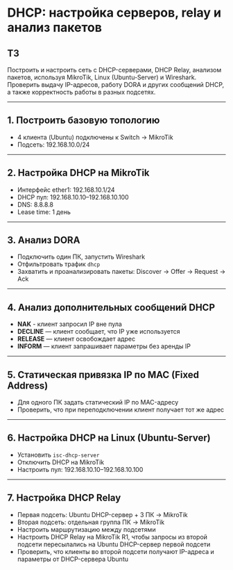 # DHCP: настройка серверов, relay и анализ пакетов

## ТЗ

Построить и настроить сеть с DHCP-серверами, DHCP Relay, анализом пакетов, используя MikroTik, Linux (Ubuntu-Server) и Wireshark. Проверить выдачу IP-адресов, работу DORA и других сообщений DHCP, а также корректность работы в разных подсетях.

---

## 1. Построить базовую топологию

- 4 клиента (Ubuntu) подключены к Switch → MikroTik  
- Подсеть: 192.168.10.0/24

---

## 2. Настройка DHCP на MikroTik

- Интерфейс ether1: 192.168.10.1/24  
- DHCP пул: 192.168.10.10–192.168.10.100  
- DNS: 8.8.8.8  
- Lease time: 1 день

---

## 3. Анализ DORA

- Подключить один ПК, запустить Wireshark  
- Отфильтровать трафик `dhcp`  
- Захватить и проанализировать пакеты: Discover → Offer → Request → Ack

---

## 4. Анализ дополнительных сообщений DHCP

- **NAK** - клиент запросил IP вне пула  
- **DECLINE** — клиент сообщает, что IP уже используется  
- **RELEASE** — клиент освобождает адрес  
- **INFORM** — клиент запрашивает параметры без аренды IP

---

## 5. Статическая привязка IP по MAC (Fixed Address)

- Для одного ПК задать статический IP по MAC-адресу  
- Проверить, что при переподключении клиент получает тот же адрес

---

## 6. Настройка DHCP на Linux (Ubuntu-Server)

- Установить `isc-dhcp-server`  
- Отключить DHCP на MikroTik  
- Настроить пул: 192.168.10.10–192.168.10.100

---

## 7. Настройка DHCP Relay

- Первая подсеть: Ubuntu DHCP-сервер + 3 ПК → MikroTik  
- Вторая подсеть: отдельная группа ПК → MikroTik 
- Настроить маршрутизацию между подсетями  
- Настроить DHCP Relay на MikroTik R1, чтобы запросы из второй подсети пересылались на Ubuntu DHCP-сервер первой подсети  
- Проверить, что клиенты во второй подсети получают IP-адреса и параметры от DHCP-сервера Ubuntu



